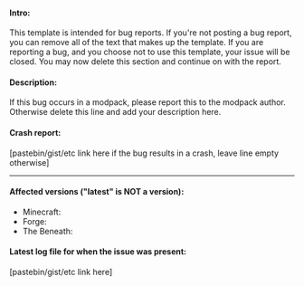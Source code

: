#### Intro:

This template is intended for bug reports. If you're not posting a bug report, you can remove all of the text that makes up the template. If you are reporting a bug, and you choose not to use this template, your issue will be closed. You may now delete this section and continue on with the report.

#### Description:

If this bug occurs in a modpack, please report this to the modpack author. Otherwise delete this line and add your description here.

#### Crash report:

[pastebin/gist/etc link here if the bug results in a crash, leave line empty otherwise]

----

#### Affected versions ("latest" is **NOT** a version):
- Minecraft:
- Forge:
- The Beneath:

#### Latest log file for when the issue was present:

[pastebin/gist/etc link here]
